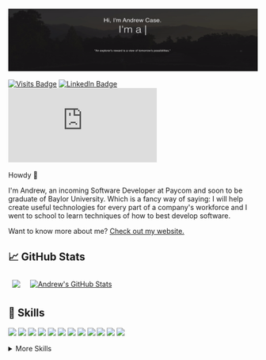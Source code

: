[![Andrew's GitHub Banner](./assets/GitHubBanner.gif)](https://andrewcase.dev/)

[![Visits Badge](https://badges.pufler.dev/visits/AndrewC0128/AndrewC0128)](https://andrewcase.dev/) [![LinkedIn Badge](https://img.shields.io/badge/LinkedIn-Profile-informational?style=flat&logo=linkedin&logoColor=white&color=0D76A8)](https://www.linkedin.com/in/andrewcase1/)![Resume](https://img.shields.io/github/size/AndrewC0128/PersonalWebsiteReact/public/Resume_ACASE.pdf?color=white&label=Resume&logoColor=white)

Howdy 👋

I'm Andrew, an incoming Software Developer at Paycom and soon to be graduate of Baylor University. Which is a fancy way of saying: I will help create useful technologies for every part of a company's workforce and I went to school to learn techniques of how to best develop software.

Want to know more about me? [Check out my website.](https://andrewcase.dev/)

## &#x1f4c8; GitHub Stats

<a href="https://github.com/AndrewC0128/" target="_blank"><img align="center" style="margin:0.5rem" src="https://github-readme-stats.vercel.app/api/top-langs/?username=AndrewC0128&hide=html,css&title_color=ffffff&text_color=c9cacc&icon_color=4AB197&bg_color=1A2B34"/></a> <a href="https://github.com/AndrewC0128" target="_blank"><img align="center" style="margin:0.5rem" src="https://github-readme-stats.vercel.app/api?username=AndrewC0128&show_icons=true&line_height=27&count_private=true&title_color=ffffff&text_color=c9cacc&icon_color=4AB097&bg_color=1A2B34" alt="Andrew's GitHub Stats" /></a>

## 💼 Skills

![](https://img.shields.io/badge/Code-C++-blue.svg?style=flat&logo=c%2B%2B)
![](https://img.shields.io/badge/Code-C-informational?style=flat&logo=c&logoColor=white&color=3C49A5)
![](https://img.shields.io/badge/Code-Bash-informational?style=flat&logo=gnu-bash&logoColor=white&color=203E6A)
![](https://img.shields.io/badge/Code-Java-informational?style=flat&logo=java&logoColor=white&color=D9762C)
![](https://img.shields.io/badge/Code-Kotlin-informational?style=flat&logo=kotlin&logoColor=white&color=7C70DC)
![](https://img.shields.io/badge/Code-Python-informational?style=flat&logo=python&logoColor=white&color=F9DB65)
![](https://img.shields.io/badge/Code-MySQL-informational?style=flat&logo=MySQL&logoColor=white&color=51789E)
![](https://img.shields.io/badge/Code-Angular-informational?style=flat&logo=angular&logoColor=white&color=CB2B39)
![](https://img.shields.io/badge/Code-CSharp-informational?style=flat&logo=c-sharp&logoColor=white&color=611D73)
![](https://img.shields.io/badge/Code-Spark-informational?style=flat&logo=apache-spark&logoColor=white&color=D87833)
![](https://img.shields.io/badge/Code-Hadoop-informational?style=flat&logo=apache&logoColor=white&color=FEFD54)
![](https://img.shields.io/badge/Code-React-informational?style=flat&logo=react&logoColor=white&color=82D7F7)

<details>
<summary>More Skills</summary>
<br>

![](https://img.shields.io/badge/Code-JavaScript-informational?style=flat&logo=JavaScript&logoColor=white&color=4AB197)
![](https://img.shields.io/badge/Code-TypeScript-informational?style=flat&logo=TypeScript&logoColor=white&color=4AB197)
![](https://img.shields.io/badge/Code-MongoDB-informational?style=flat&logo=MongoDB&logoColor=white&color=4AB197)
![](https://img.shields.io/badge/Style-CSS-informational?style=flat&logo=css3&logoColor=white&color=4AB197)

<br>

![](https://img.shields.io/badge/Tools-Docker-informational?style=flat&logo=docker&logoColor=white&color=4AB197)
![](https://img.shields.io/badge/Tools-Netlify-informational?style=flat&logo=netlify&logoColor=white&color=4AB197)
![](https://img.shields.io/badge/Tools-Jenkins-informational?style=flat&logo=jenkins&logoColor=white&color=4AB197)
![](https://img.shields.io/badge/Tools-NPM-informational?style=flat&logo=npm&logoColor=white&color=4AB197)
![](https://img.shields.io/badge/Tools-Postman-informational?style=flat&logo=Postman&logoColor=white&color=4AB197)
![](https://img.shields.io/badge/Tools-GitHub-informational?style=flat&logo=GitHub&logoColor=white&color=4AB197)
![](https://img.shields.io/badge/Tools-GitLab-informational?style=flat&logo=GitLab&logoColor=white&color=4AB197)
</details>

